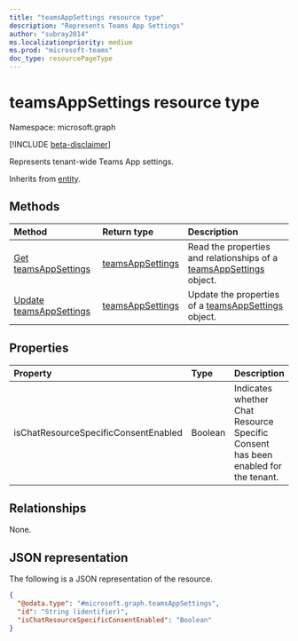 ```yaml
---
title: "teamsAppSettings resource type"
description: "Represents Teams App Settings"
author: "subray2014"
ms.localizationpriority: medium
ms.prod: "microsoft-teams"
doc_type: resourcePageType
---
```


# teamsAppSettings resource type

Namespace: microsoft.graph

[!INCLUDE [beta-disclaimer](../../includes/beta-disclaimer.md)]

Represents tenant-wide Teams App settings.

Inherits from [entity](../resources/entity.md).

## Methods
|Method|Return type|Description|
|:---|:---|:---|
|[Get teamsAppSettings](../api/teamsappsettings-get.md)|[teamsAppSettings](../resources/teamsappsettings.md)|Read the properties and relationships of a [teamsAppSettings](../resources/teamsappsettings.md) object.|
|[Update teamsAppSettings](../api/teamsappsettings-update.md)|[teamsAppSettings](../resources/teamsappsettings.md)|Update the properties of a [teamsAppSettings](../resources/teamsappsettings.md) object.|

## Properties
|Property|Type|Description|
|:---|:---|:---|
|isChatResourceSpecificConsentEnabled|Boolean|Indicates whether Chat Resource Specific Consent has been enabled for the tenant.|

## Relationships
None.

## JSON representation
The following is a JSON representation of the resource.
<!-- {
  "blockType": "resource",
  "keyProperty": "id",
  "@odata.type": "microsoft.graph.teamsAppSettings",
  "baseType": "microsoft.graph.entity",
  "openType": false
}
-->
``` json
{
  "@odata.type": "#microsoft.graph.teamsAppSettings",
  "id": "String (identifier)",
  "isChatResourceSpecificConsentEnabled": "Boolean"
}
```

